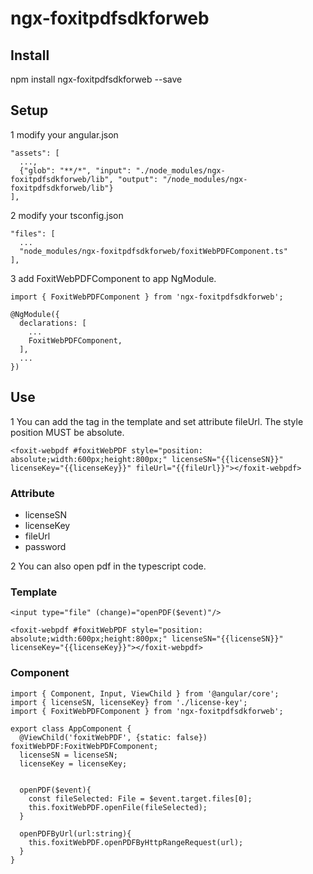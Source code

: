 # ngx-foxitpdfsdkforweb
## Install
npm install ngx-foxitpdfsdkforweb --save

## Setup
1 modify your angular.json
```
"assets": [
  ...,
  {"glob": "**/*", "input": "./node_modules/ngx-foxitpdfsdkforweb/lib", "output": "/node_modules/ngx-foxitpdfsdkforweb/lib"}
],
```

2 modify your tsconfig.json
```
"files": [
  ...
  "node_modules/ngx-foxitpdfsdkforweb/foxitWebPDFComponent.ts"
],
```

3 add FoxitWebPDFComponent to app NgModule.
```
import { FoxitWebPDFComponent } from 'ngx-foxitpdfsdkforweb';

@NgModule({
  declarations: [
    ...
    FoxitWebPDFComponent,
  ],
  ...
})
```


## Use
1 You can add the tag <foxit-webpdf></foxit-webpdf> in the template and set attribute fileUrl. The style position MUST be absolute.
```
<foxit-webpdf #foxitWebPDF style="position: absolute;width:600px;height:800px;" licenseSN="{{licenseSN}}" licenseKey="{{licenseKey}}" fileUrl="{{fileUrl}}"></foxit-webpdf> 
```
### Attribute
* licenseSN 
* licenseKey
* fileUrl
* password

2 You can also open pdf in the typescript code.
### Template
```
<input type="file" (change)="openPDF($event)"/>

<foxit-webpdf #foxitWebPDF style="position: absolute;width:600px;height:800px;" licenseSN="{{licenseSN}}" licenseKey="{{licenseKey}}"></foxit-webpdf> 
```

### Component
```
import { Component, Input, ViewChild } from '@angular/core';
import { licenseSN, licenseKey} from './license-key';
import { FoxitWebPDFComponent } from 'ngx-foxitpdfsdkforweb';

export class AppComponent {
  @ViewChild('foxitWebPDF', {static: false}) foxitWebPDF:FoxitWebPDFComponent; 
  licenseSN = licenseSN;
  licenseKey = licenseKey;


  openPDF($event){
    const fileSelected: File = $event.target.files[0];
    this.foxitWebPDF.openFile(fileSelected);
  }

  openPDFByUrl(url:string){
    this.foxitWebPDF.openPDFByHttpRangeRequest(url);
  }
}


```